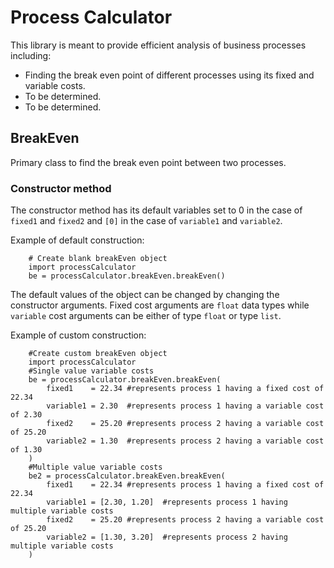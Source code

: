 # Process Calculator
This library is meant to provide efficient analysis of business processes including:

- Finding the break even point of different processes using its fixed and variable costs.
- To be determined.
- To be determined.

## BreakEven
Primary class to find the break even point between two processes.

### Constructor method

The constructor method has its default variables set to 0 in the case of `fixed1` and `fixed2` and `[0]` in the case of `variable1` and `variable2`. 

Example of default construction:
``` 
    # Create blank breakEven object
    import processCalculator
    be = processCalculator.breakEven.breakEven()
```

The default values of the object can be changed by changing the constructor arguments. Fixed cost arguments are `float` data types while `variable` cost arguments can be either of type `float` or type `list`.

Example of custom construction:
```
    #Create custom breakEven object
    import processCalculator
    #Single value variable costs
    be = processCalculator.breakEven.breakEven(
        fixed1    = 22.34 #represents process 1 having a fixed cost of 22.34
        variable1 = 2.30  #represents process 1 having a variable cost of 2.30 
        fixed2    = 25.20 #represents process 2 having a variable cost of 25.20
        variable2 = 1.30  #represents process 2 having a variable cost of 1.30
    ) 
    #Multiple value variable costs
    be2 = processCalculator.breakEven.breakEven(
        fixed1    = 22.34 #represents process 1 having a fixed cost of 22.34
        variable1 = [2.30, 1.20]  #represents process 1 having multiple variable costs 
        fixed2    = 25.20 #represents process 2 having a variable cost of 25.20
        variable2 = [1.30, 3.20]  #represents process 2 having multiple variable costs
    )
```